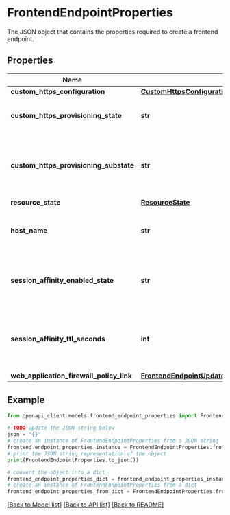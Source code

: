 # FrontendEndpointProperties

The JSON object that contains the properties required to create a frontend endpoint.

## Properties

Name | Type | Description | Notes
------------ | ------------- | ------------- | -------------
**custom_https_configuration** | [**CustomHttpsConfiguration**](CustomHttpsConfiguration.md) |  | [optional] 
**custom_https_provisioning_state** | **str** | Provisioning status of Custom Https of the frontendEndpoint. | [optional] [readonly] 
**custom_https_provisioning_substate** | **str** | Provisioning substate shows the progress of custom HTTPS enabling/disabling process step by step. | [optional] [readonly] 
**resource_state** | [**ResourceState**](ResourceState.md) |  | [optional] 
**host_name** | **str** | The host name of the frontendEndpoint. Must be a domain name. | [optional] 
**session_affinity_enabled_state** | **str** | Whether to allow session affinity on this host. Valid options are &#39;Enabled&#39; or &#39;Disabled&#39; | [optional] 
**session_affinity_ttl_seconds** | **int** | UNUSED. This field will be ignored. The TTL to use in seconds for session affinity, if applicable. | [optional] 
**web_application_firewall_policy_link** | [**FrontendEndpointUpdateParametersWebApplicationFirewallPolicyLink**](FrontendEndpointUpdateParametersWebApplicationFirewallPolicyLink.md) |  | [optional] 

## Example

```python
from openapi_client.models.frontend_endpoint_properties import FrontendEndpointProperties

# TODO update the JSON string below
json = "{}"
# create an instance of FrontendEndpointProperties from a JSON string
frontend_endpoint_properties_instance = FrontendEndpointProperties.from_json(json)
# print the JSON string representation of the object
print(FrontendEndpointProperties.to_json())

# convert the object into a dict
frontend_endpoint_properties_dict = frontend_endpoint_properties_instance.to_dict()
# create an instance of FrontendEndpointProperties from a dict
frontend_endpoint_properties_from_dict = FrontendEndpointProperties.from_dict(frontend_endpoint_properties_dict)
```
[[Back to Model list]](../README.md#documentation-for-models) [[Back to API list]](../README.md#documentation-for-api-endpoints) [[Back to README]](../README.md)


